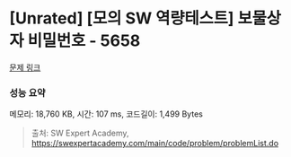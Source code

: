 # [Unrated] [모의 SW 역량테스트] 보물상자 비밀번호 - 5658 

[문제 링크](https://swexpertacademy.com/main/code/problem/problemDetail.do?contestProbId=AWXRUN9KfZ8DFAUo) 

### 성능 요약

메모리: 18,760 KB, 시간: 107 ms, 코드길이: 1,499 Bytes



> 출처: SW Expert Academy, https://swexpertacademy.com/main/code/problem/problemList.do